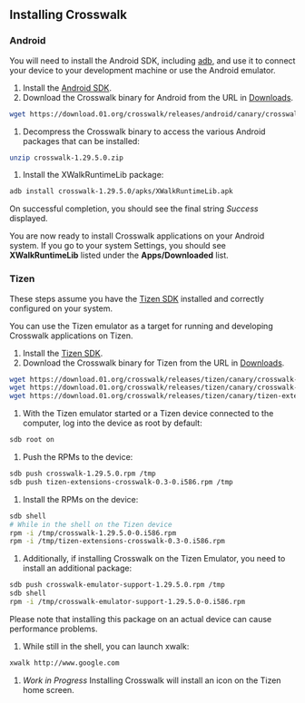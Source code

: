 ## Installing Crosswalk

### Android

You will need to install the Android SDK, including [adb](http://developer.android.com/tools/help/adb.html), and use it to connect your device to your development machine or use the Android emulator.

1. Install the [Android SDK](http://developer.android.com/sdk/index.html).
1. Download the Crosswalk binary for Android from the URL in [Downloads](#documentation/downloads/files).
```sh
wget https://download.01.org/crosswalk/releases/android/canary/crosswalk-1.29.5.0.zip
```
1. Decompress the Crosswalk binary to access the various Android packages that can be installed:
```sh
unzip crosswalk-1.29.5.0.zip
```
1. Install the XWalkRuntimeLib package:
```sh
adb install crosswalk-1.29.5.0/apks/XWalkRuntimeLib.apk
```
On successful completion, you should see the final string *Success* displayed.

You are now ready to install Crosswalk applications on your Android 
system. If you go to your system Settings, you should see 
**XWalkRuntimeLib** listed under the **Apps/Downloaded** list.

### Tizen
These steps assume you have the [Tizen SDK](https://developer.tizen.org/downloads/tizen-sdk) installed and correctly configured on your system. 

You can use the Tizen emulator as a target for running and developing Crosswalk applications on Tizen.

1. Install the [Tizen SDK](http://developer.tizen.org/downloads/tizen-sdk).
1. Download the Crosswalk binary for Tizen from the URL in [Downloads](#documentation/downloads/files).
```sh
wget https://download.01.org/crosswalk/releases/tizen/canary/crosswalk-1.29.5.0-0.i586.rpm
wget https://download.01.org/crosswalk/releases/tizen/canary/crosswalk-emulator-support-1.29.5.0-0.i586.rpm
wget https://download.01.org/crosswalk/releases/tizen/canary/tizen-extensions-crosswalk-0.3-0.i586.rpm
```
1. With the Tizen emulator started or a Tizen device connected to the computer, log into the device as root by default:
```sh
sdb root on
```
1. Push the RPMs to the device:
```sh
sdb push crosswalk-1.29.5.0.rpm /tmp
sdb push tizen-extensions-crosswalk-0.3-0.i586.rpm /tmp
```
1. Install the RPMs on the device:
```sh
sdb shell
# While in the shell on the Tizen device
rpm -i /tmp/crosswalk-1.29.5.0-0.i586.rpm
rpm -i /tmp/tizen-extensions-crosswalk-0.3-0.i586.rpm
```
1. Additionally, if installing Crosswalk on the Tizen Emulator, you need to install an additional package:
```sh
sdb push crosswalk-emulator-support-1.29.5.0.rpm /tmp
sdb shell
rpm -i /tmp/crosswalk-emulator-support-1.29.5.0-0.i586.rpm
```
Please note that installing this package on an actual device can cause performance problems.
1. While still in the shell, you can launch xwalk: 
```sh
xwalk http://www.google.com
```
1. *Work in Progress* Installing Crosswalk will install an icon on the Tizen home screen.
